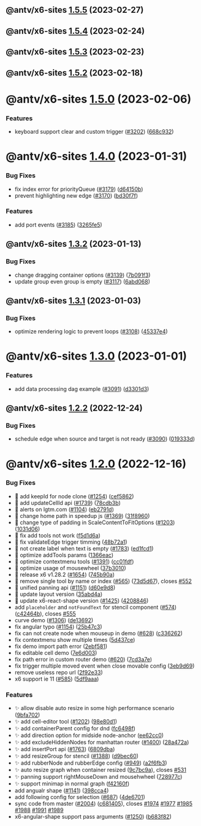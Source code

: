 ## @antv/x6-sites [1.5.5](https://github.com/antvis/x6/compare/@antv/x6-sites@1.5.4...@antv/x6-sites@1.5.5) (2023-02-27)

## @antv/x6-sites [1.5.4](https://github.com/antvis/x6/compare/@antv/x6-sites@1.5.3...@antv/x6-sites@1.5.4) (2023-02-24)

## @antv/x6-sites [1.5.3](https://github.com/antvis/x6/compare/@antv/x6-sites@1.5.2...@antv/x6-sites@1.5.3) (2023-02-23)

## @antv/x6-sites [1.5.2](https://github.com/antvis/x6/compare/@antv/x6-sites@1.5.1...@antv/x6-sites@1.5.2) (2023-02-18)

# @antv/x6-sites [1.5.0](https://github.com/antvis/x6/compare/@antv/x6-sites@1.4.1...@antv/x6-sites@1.5.0) (2023-02-06)


### Features

* keyboard support clear and custom trigger ([#3202](https://github.com/antvis/x6/issues/3202)) ([668c932](https://github.com/antvis/x6/commit/668c93242fbcebb987cccc3dcfd56982f7c66252))

# @antv/x6-sites [1.4.0](https://github.com/antvis/x6/compare/@antv/x6-sites@1.3.2...@antv/x6-sites@1.4.0) (2023-01-31)


### Bug Fixes

* fix index error for priorityQueue ([#3179](https://github.com/antvis/x6/issues/3179)) ([d64150b](https://github.com/antvis/x6/commit/d64150bfadf10fe21f44734a0267261260b8c53b))
* prevent highlighting new edge ([#3170](https://github.com/antvis/x6/issues/3170)) ([bd30f7f](https://github.com/antvis/x6/commit/bd30f7f61de530a9b6671aaedd4be2e026de8d44))


### Features

* add port events ([#3185](https://github.com/antvis/x6/issues/3185)) ([3265fe5](https://github.com/antvis/x6/commit/3265fe5b983f22e34d60c647212824961ecfdab5))

## @antv/x6-sites [1.3.2](https://github.com/antvis/x6/compare/@antv/x6-sites@1.3.1...@antv/x6-sites@1.3.2) (2023-01-13)


### Bug Fixes

* change dragging container options ([#3139](https://github.com/antvis/x6/issues/3139)) ([7b091f3](https://github.com/antvis/x6/commit/7b091f35dee147c5e7bf97577e14e11ceb7e8e3d))
* update group even group is empty ([#3117](https://github.com/antvis/x6/issues/3117)) ([6abd068](https://github.com/antvis/x6/commit/6abd0683eab22eb0fa1a4702642ab76b91320694))

## @antv/x6-sites [1.3.1](https://github.com/antvis/x6/compare/@antv/x6-sites@1.3.0...@antv/x6-sites@1.3.1) (2023-01-03)


### Bug Fixes

* optimize rendering logic to prevent loops ([#3108](https://github.com/antvis/x6/issues/3108)) ([45337e4](https://github.com/antvis/x6/commit/45337e4a62224aaffd60fc8b2670a071c5560796))

# @antv/x6-sites [1.3.0](https://github.com/antvis/X6/compare/@antv/x6-sites@1.2.2...@antv/x6-sites@1.3.0) (2023-01-01)


### Features

* add data processing dag example ([#3091](https://github.com/antvis/X6/issues/3091)) ([d3301d3](https://github.com/antvis/X6/commit/d3301d33d575269d9219ab1337a2ec1785d61494))

## @antv/x6-sites [1.2.2](https://github.com/antvis/X6/compare/@antv/x6-sites@1.2.1...@antv/x6-sites@1.2.2) (2022-12-24)


### Bug Fixes

* schedule edge when source and target is not ready ([#3090](https://github.com/antvis/X6/issues/3090)) ([019333d](https://github.com/antvis/X6/commit/019333d79d7f22c44c400f29d501497f4323af1a))

# @antv/x6-sites [1.2.0](https://github.com/antvis/X6/compare/@antv/x6-sites@1.1.2...@antv/x6-sites@1.2.0) (2022-12-16)


### Bug Fixes

* 🐛 add keepId for node clone ([#1254](https://github.com/antvis/X6/issues/1254)) ([cef5862](https://github.com/antvis/X6/commit/cef58628902aa97efa62f022203ebcaca3639092))
* 🐛 add updateCellId api ([#1739](https://github.com/antvis/X6/issues/1739)) ([78cdb3b](https://github.com/antvis/X6/commit/78cdb3bd56e7655ffcb2e5046d00f5d4f932cd3c))
* 🐛 alerts on lgtm.com ([#1104](https://github.com/antvis/X6/issues/1104)) ([eb2791d](https://github.com/antvis/X6/commit/eb2791dee16440d8c8600b7819552892c2ce2c02))
* 🐛 change home path in speedup js ([#1369](https://github.com/antvis/X6/issues/1369)) ([31f8960](https://github.com/antvis/X6/commit/31f8960e72b0567bb13683e51db8b97207604c0b))
* 🐛 change type of padding in ScaleContentToFitOptions ([#1203](https://github.com/antvis/X6/issues/1203)) ([1031d06](https://github.com/antvis/X6/commit/1031d0653b4641adfc27b7572b57d23fec0cc182))
* 🐛 fix add tools not work ([f5d1d6a](https://github.com/antvis/X6/commit/f5d1d6a326021247ee8967675fc9490ddbb6d0aa))
* 🐛 fix validateEdge trigger timming ([48b72a1](https://github.com/antvis/X6/commit/48b72a1332d536a8b640fbfc6a3e4c463f5b79bc))
* 🐛 not create label when text is empty ([#1783](https://github.com/antvis/X6/issues/1783)) ([ed1fcd1](https://github.com/antvis/X6/commit/ed1fcd1f26601150d1b7913b8eaaf329a958af53))
* 🐛 optimize addTools params ([1366eac](https://github.com/antvis/X6/commit/1366eac7f554ede24db6c558c581142ecb7c1a37))
* 🐛 optimize contextmenu tools ([#1391](https://github.com/antvis/X6/issues/1391)) ([cc01fdf](https://github.com/antvis/X6/commit/cc01fdf208f4fbd283a6ce3d7a106716e8e10300))
* 🐛 optimize usage of mousewheel ([37b3010](https://github.com/antvis/X6/commit/37b3010f763926fbd04d822e74238f6e206c024c))
* 🐛 release x6 v1.28.2 ([#1654](https://github.com/antvis/X6/issues/1654)) ([745b90a](https://github.com/antvis/X6/commit/745b90ac94dbbd9443ecf1456e6a5aa9eb646594))
* 🐛 remove single tool by name or index ([#565](https://github.com/antvis/X6/issues/565)) ([73d5d67](https://github.com/antvis/X6/commit/73d5d67541d4950a9c362a3bc7c7e6200640b40f)), closes [#552](https://github.com/antvis/X6/issues/552)
* 🐛 unified panning api ([#1151](https://github.com/antvis/X6/issues/1151)) ([d60e9d8](https://github.com/antvis/X6/commit/d60e9d882dfa85bf39b47ba75a6379b5cbd1a965))
* 🐛 update layout version ([35abd4a](https://github.com/antvis/X6/commit/35abd4a04d04d2f4ff84cf2604f39b69f5303f8e))
* 🐛 update x6-react-shape version ([#1425](https://github.com/antvis/X6/issues/1425)) ([4208846](https://github.com/antvis/X6/commit/4208846337326d8983f1662faa8da67efd8568b4))
* add `placeholder` and `notFoundText` for stencil component ([#574](https://github.com/antvis/X6/issues/574)) ([c42464b](https://github.com/antvis/X6/commit/c42464b376835dc5c4e2139582fbe09df4183153)), closes [#555](https://github.com/antvis/X6/issues/555)
* curve demo ([#1306](https://github.com/antvis/X6/issues/1306)) ([de13692](https://github.com/antvis/X6/commit/de1369282f00e24180c7269e3373e67ae79aa338))
* fix angular typo ([#1154](https://github.com/antvis/X6/issues/1154)) ([25b47c3](https://github.com/antvis/X6/commit/25b47c39b9d036a6d55a28450792d4f788bf903f))
* fix can not create node when mouseup in demo ([#628](https://github.com/antvis/X6/issues/628)) ([c336262](https://github.com/antvis/X6/commit/c336262cc7d1697a2a5f8e8ff229767415f136e0))
* fix contextmenu show multiple times ([5d437ce](https://github.com/antvis/X6/commit/5d437cef07427bf9f2cbae9b2e08dd4a6544ff70))
* fix demo import path error ([2ebf581](https://github.com/antvis/X6/commit/2ebf581dc1ec9c5ee4501917a7cbddbbb4b69c0f))
* fix editable cell demo ([7e6d003](https://github.com/antvis/X6/commit/7e6d003d7d937c35a41ed326cdb1d78041826da9))
* fix path error in custom router demo ([#620](https://github.com/antvis/X6/issues/620)) ([7cd3a7e](https://github.com/antvis/X6/commit/7cd3a7e57d772481ad33949ee832a36aab59ef3a))
* fix trigger multiple moved event when close movable config ([3eb9d69](https://github.com/antvis/X6/commit/3eb9d6934efc5d73f7dd830d169a166ccb7bd9ac))
* remove useless repo url ([2f92e33](https://github.com/antvis/X6/commit/2f92e33d0e42801624b9e32f3e508445ed34e6d0))
* x6 support ie 11 ([#585](https://github.com/antvis/X6/issues/585)) ([5df9aaa](https://github.com/antvis/X6/commit/5df9aaaa88f943402d18fed6b7e5ae0abd5ed9b9))


### Features

* ✨  allow disable auto resize in some high performance scenario ([9bfa702](https://github.com/antvis/X6/commit/9bfa7025c05b29c0774a499d88961a9cf4394dda))
* ✨ add cell-editor tool ([#1202](https://github.com/antvis/X6/issues/1202)) ([98e80d1](https://github.com/antvis/X6/commit/98e80d10c9bfbd0c8486944dd212db2db731a225))
* ✨ add containerParent config for dnd ([fc6498f](https://github.com/antvis/X6/commit/fc6498f6e2d52d05eab6790851c3437c6c28ee2b))
* ✨ add direction option for midside node-anchor ([ee62cc0](https://github.com/antvis/X6/commit/ee62cc07ba706037e0a10e08d5440472e1ce97c9))
* ✨ add excludeHiddenNodes for manhattan router ([#1400](https://github.com/antvis/X6/issues/1400)) ([28a472a](https://github.com/antvis/X6/commit/28a472ab8e3097ffd12be0fb8909c084156e5afd))
* ✨ add insertPort api ([#1763](https://github.com/antvis/X6/issues/1763)) ([6809dba](https://github.com/antvis/X6/commit/6809dba2d86308d0b315d0c6164f91d80e8a40ff))
* ✨ add resizeGroup for stencil ([#1388](https://github.com/antvis/X6/issues/1388)) ([d9bec60](https://github.com/antvis/X6/commit/d9bec60ce3819f45151ac8d1336e2ae94842d3d4))
* ✨ add rubberNode and rubberEdge config ([#949](https://github.com/antvis/X6/issues/949)) ([a2f6fb3](https://github.com/antvis/X6/commit/a2f6fb38d03ecac123f006ed33b3f71da7952355))
* ✨ auto resize graph when container resized ([9c7bc9a](https://github.com/antvis/X6/commit/9c7bc9a4bb210451283663cd99a29bd6c79e2ec4)), closes [#531](https://github.com/antvis/X6/issues/531)
* ✨ panning support rightMouseDown and mousehwheel ([728977c](https://github.com/antvis/X6/commit/728977c5843a9868736e7f2f3b9d0d77e8837d3c))
* ✨ support minimap in normal graph ([f42160f](https://github.com/antvis/X6/commit/f42160f8259ca7cf290fe8a431a5fe1900b729a8))
* add angualr shape ([#1141](https://github.com/antvis/X6/issues/1141)) ([398cca4](https://github.com/antvis/X6/commit/398cca43d3697c97f32f831b5fec73e416c0d733))
* add following config for selection ([#687](https://github.com/antvis/X6/issues/687)) ([4de6701](https://github.com/antvis/X6/commit/4de6701c0b29f8e71293403b5b813bb64a27f3a5))
* sync code from master ([#2004](https://github.com/antvis/X6/issues/2004)) ([c681405](https://github.com/antvis/X6/commit/c68140504bd21f654870f3d2fc1ad2f16f1113c8)), closes [#1974](https://github.com/antvis/X6/issues/1974) [#1977](https://github.com/antvis/X6/issues/1977) [#1985](https://github.com/antvis/X6/issues/1985) [#1988](https://github.com/antvis/X6/issues/1988) [#1991](https://github.com/antvis/X6/issues/1991) [#1989](https://github.com/antvis/X6/issues/1989)
* x6-angular-shape support pass arguments ([#1250](https://github.com/antvis/X6/issues/1250)) ([b683f82](https://github.com/antvis/X6/commit/b683f82d70c05f993db46394bcc50d221b02443e))
